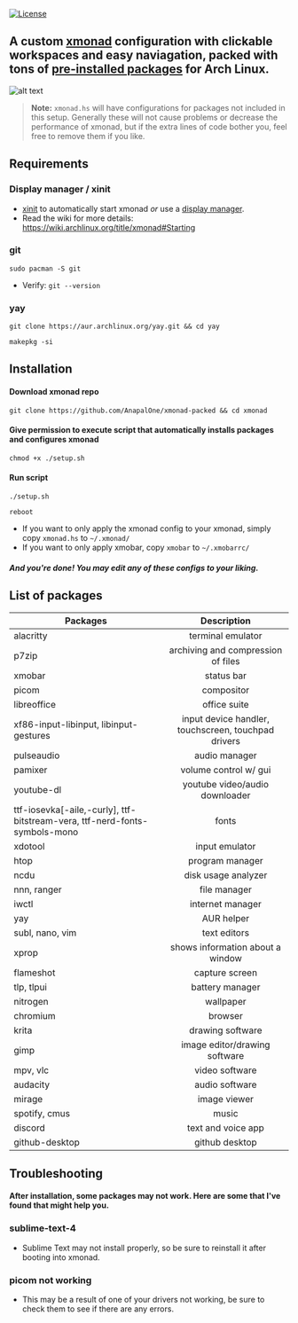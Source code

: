 [![License](https://img.shields.io/badge/License-Apache_2.0-blue.svg)](https://opensource.org/licenses/Apache-2.0)

## A custom [xmonad](https://xmonad.org) configuration with clickable workspaces and easy naviagation, packed with tons of [pre-installed packages](https://github.com/AnapalOne/xmonad-packed#list-of-packages) for Arch Linux.

![alt text](https://github.com/AnapalOne/xmonad/blob/main/2022-04-13_17-41.png "xmonad")
> **Note:** `xmonad.hs` will have configurations for packages not included in this setup. Generally these will not cause problems or decrease the performance of xmonad, but if the extra lines of code bother you, feel free to remove them if you like.

## Requirements
### Display manager / xinit
- [xinit](https://wiki.archlinux.org/title/Xinit) to automatically start xmonad *or* use a [display manager](https://wiki.archlinux.org/title/Display_manager).
- Read the wiki for more details: https://wiki.archlinux.org/title/xmonad#Starting

### git
``` 
sudo pacman -S git
```
  - Verify: `git --version`

### yay
```
git clone https://aur.archlinux.org/yay.git && cd yay
```
```
makepkg -si
``` 

## Installation
#### Download xmonad repo
``` 
git clone https://github.com/AnapalOne/xmonad-packed && cd xmonad
``` 
#### Give permission to execute script that automatically installs packages and configures xmonad
```
chmod +x ./setup.sh
```
#### Run script
```
./setup.sh
```
```
reboot
```

- If you want to only apply the xmonad config to your xmonad, simply copy `xmonad.hs` to `~/.xmonad/`
- If you want to only apply xmobar, copy `xmobar` to `~/.xmobarrc/`
 ##### And you're done! You may edit any of these configs to your liking.

## List of packages
| Packages                                           | Description |
| ---------------------------------------------------|:-------------:|
| alacritty                                          | terminal emulator |
| p7zip                                              | archiving and compression of files |
| xmobar                                             | status bar |
| picom                                              | compositor |
| libreoffice                                        | office suite |
| xf86-input-libinput, libinput-gestures             | input device handler, touchscreen, touchpad drivers |
| pulseaudio                                         | audio manager |
| pamixer                                            | volume control w/ gui |
| youtube-dl                                         | youtube video/audio downloader |
| ttf-iosevka[-aile,-curly], ttf-bitstream-vera, ttf-nerd-fonts-symbols-mono | fonts |
| xdotool                                            | input emulator |
| htop                                               | program manager |
| ncdu                                               | disk usage analyzer |
| nnn, ranger                                        | file manager |
| iwctl                                              | internet manager |
| yay                                                | AUR helper |
| subl, nano, vim                                    | text editors |
| xprop                                              | shows information about a window |
| flameshot                                          | capture screen |
| tlp, tlpui                                         | battery manager |
| nitrogen                                           | wallpaper |
| chromium                                           | browser |
| krita                                              | drawing software |
| gimp                                               | image editor/drawing software |
| mpv, vlc                                           | video software |
| audacity                                           | audio software |
| mirage                                             | image viewer |
| spotify, cmus                                      | music |
| discord                                            | text and voice app |
| github-desktop                                     | github desktop |

## Troubleshooting
#### After installation, some packages may not work. Here are some that I've found that might help you.

### sublime-text-4
- Sublime Text may not install properly, so be sure to reinstall it after booting into xmonad.

### picom not working
- This may be a result of one of your drivers not working, be sure to check them to see if there are any errors.
